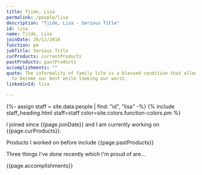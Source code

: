 ```yaml
---
title: Tjide, Lisa
permalink: /people/lisa
description: "Tjide, Lisa - Serious Title"
id: lisa
name: Tjide, Lisa
joinDate: 26/11/2018
function: pm
jobTitle: Serious Title
curProducts: currentProducts
pastProducts: pastProducts
accomplishments: ""
quote: The informality of family life is a blessed condition that allows us all
  to become our best while looking our worst.
linkedinId: lisa

---
```


{%- assign staff = site.data.people | find: "id", "lisa" -%}
{% include staff_heading.html staff=staff color=site.colors.function-colors.pm %}

<p>I joined since {{page.joinDate}} and I am currently working on {{page.curProducts}}.</p>

<p>Products I worked on before include {{page.pastProducts}}</p>

<p>Three things I've done recently which I'm proud of are...</p>
{{page.accomplishments}}
